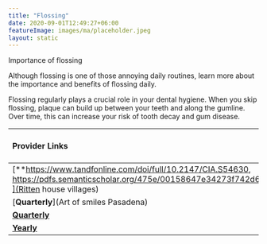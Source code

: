 ```yaml
---
title: "Flossing"
date: 2020-09-01T12:49:27+06:00
featureImage: images/ma/placeholder.jpeg
layout: static
---
```


Importance of flossing

Although flossing is one of those annoying daily routines, learn more about the importance and benefits of flossing daily.

Flossing regularly plays a crucial role in your dental hygiene. When you skip flossing, plaque can build up between your teeth and along the gumline. Over time, this can increase your risk of tooth decay and gum disease.

| Provider Links      | Free or Paid  |  
| :-----------          | :--------------:      |  
| [**https://www.tandfonline.com/doi/full/10.2147/CIA.S54630, https://pdfs.semanticscholar.org/475e/00158647e34273f742d61aa65391487bf825.pdf**](Ritten house villages) | Online | 
| [**Quarterly**](Art of smiles Pasadena) | Online | 
| [**Quarterly**](Healthline) | Online | 
| [**Yearly**]() |  | 
  

<br/><br/>






